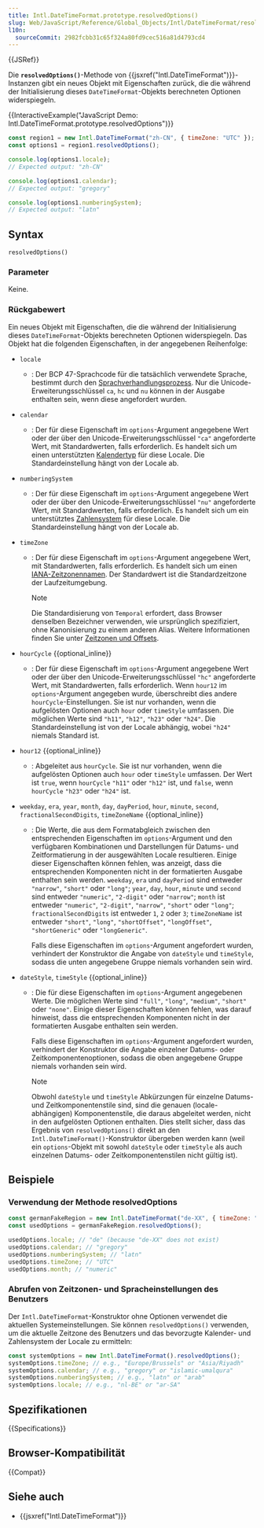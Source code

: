 ```yaml
---
title: Intl.DateTimeFormat.prototype.resolvedOptions()
slug: Web/JavaScript/Reference/Global_Objects/Intl/DateTimeFormat/resolvedOptions
l10n:
  sourceCommit: 2982fcbb31c65f324a80fd9cec516a81d4793cd4
---
```


{{JSRef}}

Die **`resolvedOptions()`**-Methode von {{jsxref("Intl.DateTimeFormat")}}-Instanzen gibt ein neues Objekt mit Eigenschaften zurück, die die während der Initialisierung dieses `DateTimeFormat`-Objekts berechneten Optionen widerspiegeln.

{{InteractiveExample("JavaScript Demo: Intl.DateTimeFormat.prototype.resolvedOptions")}}

```js interactive-example
const region1 = new Intl.DateTimeFormat("zh-CN", { timeZone: "UTC" });
const options1 = region1.resolvedOptions();

console.log(options1.locale);
// Expected output: "zh-CN"

console.log(options1.calendar);
// Expected output: "gregory"

console.log(options1.numberingSystem);
// Expected output: "latn"
```

## Syntax

```js-nolint
resolvedOptions()
```

### Parameter

Keine.

### Rückgabewert

Ein neues Objekt mit Eigenschaften, die die während der Initialisierung dieses `DateTimeFormat`-Objekts berechneten Optionen widerspiegeln. Das Objekt hat die folgenden Eigenschaften, in der angegebenen Reihenfolge:

- `locale`
  - : Der BCP 47-Sprachcode für die tatsächlich verwendete Sprache, bestimmt durch den [Sprachverhandlungsprozess](/de/docs/Web/JavaScript/Reference/Global_Objects/Intl#locale_identification_and_negotiation). Nur die Unicode-Erweiterungsschlüssel `ca`, `hc` und `nu` können in der Ausgabe enthalten sein, wenn diese angefordert wurden.
- `calendar`
  - : Der für diese Eigenschaft im `options`-Argument angegebene Wert oder der über den Unicode-Erweiterungsschlüssel `"ca"` angeforderte Wert, mit Standardwerten, falls erforderlich. Es handelt sich um einen unterstützten [Kalendertyp](/de/docs/Web/JavaScript/Reference/Global_Objects/Intl/supportedValuesOf#supported_calendar_types) für diese Locale. Die Standardeinstellung hängt von der Locale ab.
- `numberingSystem`
  - : Der für diese Eigenschaft im `options`-Argument angegebene Wert oder der über den Unicode-Erweiterungsschlüssel `"nu"` angeforderte Wert, mit Standardwerten, falls erforderlich. Es handelt sich um ein unterstütztes [Zahlensystem](/de/docs/Web/JavaScript/Reference/Global_Objects/Intl/supportedValuesOf#supported_numbering_system_types) für diese Locale. Die Standardeinstellung hängt von der Locale ab.
- `timeZone`

  - : Der für diese Eigenschaft im `options`-Argument angegebene Wert, mit Standardwerten, falls erforderlich. Es handelt sich um einen [IANA-Zeitzonennamen](/de/docs/Web/JavaScript/Reference/Global_Objects/Temporal/ZonedDateTime#time_zones_and_offsets). Der Standardwert ist die Standardzeitzone der Laufzeitumgebung.

    > [!NOTE]
    > Die Standardisierung von `Temporal` erfordert, dass Browser denselben Bezeichner verwenden, wie ursprünglich spezifiziert, ohne Kanonisierung zu einem anderen Alias. Weitere Informationen finden Sie unter [Zeitzonen und Offsets](/de/docs/Web/JavaScript/Reference/Global_Objects/Temporal/ZonedDateTime#time_zones_and_offsets).

- `hourCycle` {{optional_inline}}
  - : Der für diese Eigenschaft im `options`-Argument angegebene Wert oder der über den Unicode-Erweiterungsschlüssel `"hc"` angeforderte Wert, mit Standardwerten, falls erforderlich. Wenn `hour12` im `options`-Argument angegeben wurde, überschreibt dies andere `hourCycle`-Einstellungen. Sie ist nur vorhanden, wenn die aufgelösten Optionen auch `hour` oder `timeStyle` umfassen. Die möglichen Werte sind `"h11"`, `"h12"`, `"h23"` oder `"h24"`. Die Standardeinstellung ist von der Locale abhängig, wobei `"h24"` niemals Standard ist.
- `hour12` {{optional_inline}}
  - : Abgeleitet aus `hourCycle`. Sie ist nur vorhanden, wenn die aufgelösten Optionen auch `hour` oder `timeStyle` umfassen. Der Wert ist `true`, wenn `hourCycle` `"h11"` oder `"h12"` ist, und `false`, wenn `hourCycle` `"h23"` oder `"h24"` ist.
- `weekday`, `era`, `year`, `month`, `day`, `dayPeriod`, `hour`, `minute`, `second`, `fractionalSecondDigits`, `timeZoneName` {{optional_inline}}

  - : Die Werte, die aus dem Formatabgleich zwischen den entsprechenden Eigenschaften im `options`-Argument und den verfügbaren Kombinationen und Darstellungen für Datums- und Zeitformatierung in der ausgewählten Locale resultieren. Einige dieser Eigenschaften können fehlen, was anzeigt, dass die entsprechenden Komponenten nicht in der formatierten Ausgabe enthalten sein werden. `weekday`, `era` und `dayPeriod` sind entweder `"narrow"`, `"short"` oder `"long"`; `year`, `day`, `hour`, `minute` und `second` sind entweder `"numeric"`, `"2-digit"` oder `"narrow"`; `month` ist entweder `"numeric"`, `"2-digit"`, `"narrow"`, `"short"` oder `"long"`; `fractionalSecondDigits` ist entweder `1`, `2` oder `3`; `timeZoneName` ist entweder `"short"`, `"long"`, `"shortOffset"`, `"longOffset"`, `"shortGeneric"` oder `"longGeneric"`.

    Falls diese Eigenschaften im `options`-Argument angefordert wurden, verhindert der Konstruktor die Angabe von `dateStyle` und `timeStyle`, sodass die unten angegebene Gruppe niemals vorhanden sein wird.

- `dateStyle`, `timeStyle` {{optional_inline}}

  - : Die für diese Eigenschaften im `options`-Argument angegebenen Werte. Die möglichen Werte sind `"full"`, `"long"`, `"medium"`, `"short"` oder `"none"`. Einige dieser Eigenschaften können fehlen, was darauf hinweist, dass die entsprechenden Komponenten nicht in der formatierten Ausgabe enthalten sein werden.

    Falls diese Eigenschaften im `options`-Argument angefordert wurden, verhindert der Konstruktor die Angabe einzelner Datums- oder Zeitkomponentenoptionen, sodass die oben angegebene Gruppe niemals vorhanden sein wird.

    > [!NOTE]
    > Obwohl `dateStyle` und `timeStyle` Abkürzungen für einzelne Datums- und Zeitkomponentenstile sind, sind die genauen (locale-abhängigen) Komponentenstile, die daraus abgeleitet werden, nicht in den aufgelösten Optionen enthalten. Dies stellt sicher, dass das Ergebnis von `resolvedOptions()` direkt an den `Intl.DateTimeFormat()`-Konstruktor übergeben werden kann (weil ein `options`-Objekt mit sowohl `dateStyle` oder `timeStyle` als auch einzelnen Datums- oder Zeitkomponentenstilen nicht gültig ist).

## Beispiele

### Verwendung der Methode resolvedOptions

```js
const germanFakeRegion = new Intl.DateTimeFormat("de-XX", { timeZone: "UTC" });
const usedOptions = germanFakeRegion.resolvedOptions();

usedOptions.locale; // "de" (because "de-XX" does not exist)
usedOptions.calendar; // "gregory"
usedOptions.numberingSystem; // "latn"
usedOptions.timeZone; // "UTC"
usedOptions.month; // "numeric"
```

### Abrufen von Zeitzonen- und Spracheinstellungen des Benutzers

Der `Intl.DateTimeFormat`-Konstruktor ohne Optionen verwendet die aktuellen Systemeinstellungen. Sie können `resolvedOptions()` verwenden, um die aktuelle Zeitzone des Benutzers und das bevorzugte Kalender- und Zahlensystem der Locale zu ermitteln:

```js
const systemOptions = new Intl.DateTimeFormat().resolvedOptions();
systemOptions.timeZone; // e.g., "Europe/Brussels" or "Asia/Riyadh"
systemOptions.calendar; // e.g., "gregory" or "islamic-umalqura"
systemOptions.numberingSystem; // e.g., "latn" or "arab"
systemOptions.locale; // e.g., "nl-BE" or "ar-SA"
```

## Spezifikationen

{{Specifications}}

## Browser-Kompatibilität

{{Compat}}

## Siehe auch

- {{jsxref("Intl.DateTimeFormat")}}
